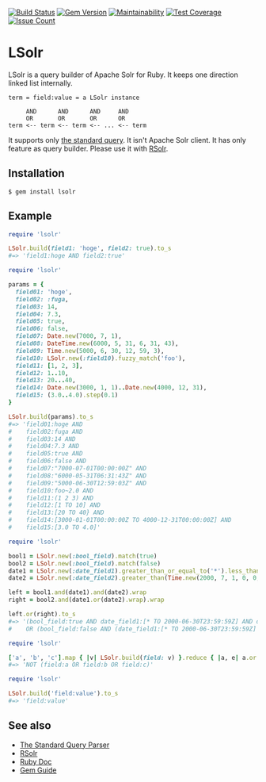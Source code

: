 [![Build Status](https://travis-ci.org/supercaracal/lsolr.svg?branch=master)](https://travis-ci.org/supercaracal/lsolr)
[![Gem Version](https://badge.fury.io/rb/lsolr.svg)](https://badge.fury.io/rb/lsolr)
[![Maintainability](https://api.codeclimate.com/v1/badges/8535ace1024f07a2f857/maintainability)](https://codeclimate.com/github/supercaracal/lsolr/maintainability)
[![Test Coverage](https://api.codeclimate.com/v1/badges/8535ace1024f07a2f857/test_coverage)](https://codeclimate.com/github/supercaracal/lsolr/test_coverage)
[![Issue Count](https://codeclimate.com/github/supercaracal/lsolr/badges/issue_count.svg)](https://codeclimate.com/github/supercaracal/lsolr/issues)

# LSolr
LSolr is a query builder of Apache Solr for Ruby. It keeps one direction linked list internally.

```
term = field:value = a LSolr instance

     AND      AND      AND     AND
     OR       OR       OR      OR
term <-- term <-- term <-- ... <-- term
```

It supports only [the standard query](https://lucene.apache.org/solr/guide/7_1/the-standard-query-parser.html).
It isn't Apache Solr client. It has only feature as query builder. Please use it with [RSolr](https://github.com/rsolr/rsolr).

## Installation

```
$ gem install lsolr
```

## Example

```ruby
require 'lsolr'

LSolr.build(field1: 'hoge', field2: true).to_s
#=> 'field1:hoge AND field2:true'
```

```ruby
require 'lsolr'

params = {
  field01: 'hoge',
  field02: :fuga,
  field03: 14,
  field04: 7.3,
  field05: true,
  field06: false,
  field07: Date.new(7000, 7, 1),
  field08: DateTime.new(6000, 5, 31, 6, 31, 43),
  field09: Time.new(5000, 6, 30, 12, 59, 3),
  field10: LSolr.new(:field10).fuzzy_match('foo'),
  field11: [1, 2, 3],
  field12: 1..10,
  field13: 20...40,
  field14: Date.new(3000, 1, 1)..Date.new(4000, 12, 31),
  field15: (3.0..4.0).step(0.1)
}

LSolr.build(params).to_s
#=> 'field01:hoge AND
#    field02:fuga AND
#    field03:14 AND
#    field04:7.3 AND
#    field05:true AND
#    field06:false AND
#    field07:"7000-07-01T00:00:00Z" AND
#    field08:"6000-05-31T06:31:43Z" AND
#    field09:"5000-06-30T12:59:03Z" AND
#    field10:foo~2.0 AND
#    field11:(1 2 3) AND
#    field12:[1 TO 10] AND
#    field13:[20 TO 40} AND
#    field14:[3000-01-01T00:00:00Z TO 4000-12-31T00:00:00Z] AND
#    field15:[3.0 TO 4.0]'
```

```ruby
require 'lsolr'

bool1 = LSolr.new(:bool_field).match(true)
bool2 = LSolr.new(:bool_field).match(false)
date1 = LSolr.new(:date_field1).greater_than_or_equal_to('*').less_than_or_equal_to(Time.new(2000, 6, 30, 23, 59, 59))
date2 = LSolr.new(:date_field2).greater_than(Time.new(2000, 7, 1, 0, 0, 0)).less_than(Time.new(2001, 1, 1, 0, 0, 0))

left = bool1.and(date1).and(date2).wrap
right = bool2.and(date1.or(date2).wrap).wrap

left.or(right).to_s
#=> '(bool_field:true AND date_field1:[* TO 2000-06-30T23:59:59Z] AND date_field2:{2000-07-01T00:00:00Z TO 2001-01-01T00:00:00Z})
#    OR (bool_field:false AND (date_field1:[* TO 2000-06-30T23:59:59Z] OR date_field2:{2000-07-01T00:00:00Z TO 2001-01-01T00:00:00Z}))'
```

```ruby
require 'lsolr'

['a', 'b', 'c'].map { |v| LSolr.build(field: v) }.reduce { |a, e| a.or(e) }.wrap.not.to_s
#=> 'NOT (field:a OR field:b OR field:c)'
```

```ruby
require 'lsolr'

LSolr.build('field:value').to_s
#=> 'field:value'
```

## See also
* [The Standard Query Parser](https://lucene.apache.org/solr/guide/7_1/the-standard-query-parser.html)
* [RSolr](https://github.com/rsolr/rsolr)
* [Ruby Doc](http://www.rubydoc.info/github/supercaracal/lsolr/LSolr)
* [Gem Guide](http://guides.rubygems.org/make-your-own-gem/)
